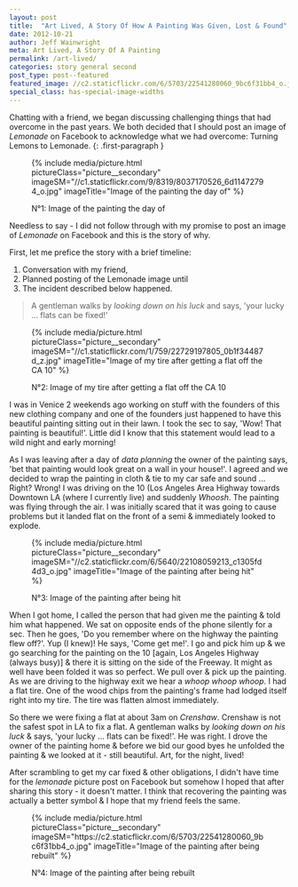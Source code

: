 ```yaml
---
layout: post
title:  "Art Lived, A Story Of How A Painting Was Given, Lost & Found"
date: 2012-10-21
author: Jeff Wainwright
meta: Art Lived, A Story Of A Painting
permalink: /art-lived/
categories: story general second
post_type: post--featured
featured_image: //c2.staticflickr.com/6/5703/22541280060_9bc6f31bb4_o.jpg
special_class: has-special-image-widths
---
```


Chatting with a friend, we began discussing challenging things that had overcome in the past years. We both decided that I should post an image of _Lemonade_ on Facebook to acknowledge what we had overcome: Turning Lemons to Lemonade.
{: .first-paragraph }

<figure class="figure">
{% include media/picture.html pictureClass="picture__secondary" imageSM="//c1.staticflickr.com/9/8319/8037170526_6d11472794_o.jpg" imageTitle="Image of the painting the day of" %}
	<figcaption class="figure__caption">
		<p>N&deg;1: Image of the painting the day of</p>
	</figcaption>
</figure>

Needless to say - I did not follow through with my promise to post an image of _Lemonade_ on Facebook and this is the story of why.

First, let me prefice the story with a brief timeline:

1. Conversation with my friend,
2. Planned posting of the Lemonade image until
3. The incident described below happened.

> A gentleman walks by _looking down on his luck_ and says, 'your lucky ... flats can be fixed!'

<figure class="figure figure--aside">
{% include media/picture.html pictureClass="picture__secondary" imageSM="//c1.staticflickr.com/1/759/22729197805_0b1f34487d_z.jpg" imageTitle="Image of my tire after getting a flat off the CA 10" %}
	<figcaption class="figure__caption">
		<p>N&deg;2: Image of my tire after getting a flat off the CA 10</p>
	</figcaption>
</figure>

I was in Venice 2 weekends ago working on stuff with the founders of this new clothing company and one of the founders just happened to have this beautiful painting sitting out in their lawn. I took the sec to say, 'Wow! That painting is beautiful!'. Little did I know that this statement would lead to a wild night and early morning!

As I was leaving after a day of _data planning_ the owner of the painting says, 'bet that painting would look great on a wall in your house!'. I agreed and we decided to wrap the painting in cloth & tie to my car safe and sound ... Right? Wrong! I was driving on the 10 (Los Angeles Area Highway towards Downtown LA (where I currently live) and suddenly _Whoosh_. The painting was flying through the air. I was initially scared that it was going to cause problems but it landed flat on the front of a semi & immediately looked to explode.

<figure class="figure figure--aside">
{% include media/picture.html pictureClass="picture__secondary" imageSM="//c2.staticflickr.com/6/5640/22108059213_c1305fd4d3_o.jpg" imageTitle="Image of the painting after being hit" %}
	<figcaption class="figure__caption">
		<p>N&deg;3: Image of the painting after being hit</p>
	</figcaption>
</figure>

When I got home, I called the person that had given me the painting & told him what happened. We sat on opposite ends of the phone silently for a sec. Then he goes, 'Do you remember where on the highway the painting flew off?'. Yup (I knew)! He says, 'Come get me!'. I go and pick him up & we go searching for the painting on the 10 [again, Los Angeles Highway (always busy)] & there it is sitting on the side of the Freeway. It might as well have been folded it was so perfect. We pull over & pick up the painting. As we are driving to the highway exit we hear a _whoop whoop whoop_. I had a flat tire. One of the wood chips from the painting's frame had lodged itself right into my tire. The tire was flatten almost immediately.

So there we were fixing a flat at about 3am on _Crenshaw_. Crenshaw is not the safest spot in LA to fix a flat. A gentleman walks by _looking down on his luck_ & says, 'your lucky ... flats can be fixed!'. He was right. I drove the owner of the painting home & before we bid our good byes he unfolded the painting & we looked at it - still beautiful. Art, for the night, lived!

After scrambling to get my car fixed & other obligations, I didn't have time for the _lemonade_ picture post on Facebook but somehow I hoped that after sharing this story - it doesn't matter. I think that recovering the painting was actually a better symbol & I hope that my friend feels the same.

<figure class="figure">
{% include media/picture.html pictureClass="picture__secondary" imageSM="https://c2.staticflickr.com/6/5703/22541280060_9bc6f31bb4_o.jpg" imageTitle="Image of the painting after being rebuilt" %}
	<figcaption class="figure__caption">
		<p>N&deg;4: Image of the painting after being rebuilt</p>
	</figcaption>
</figure>
